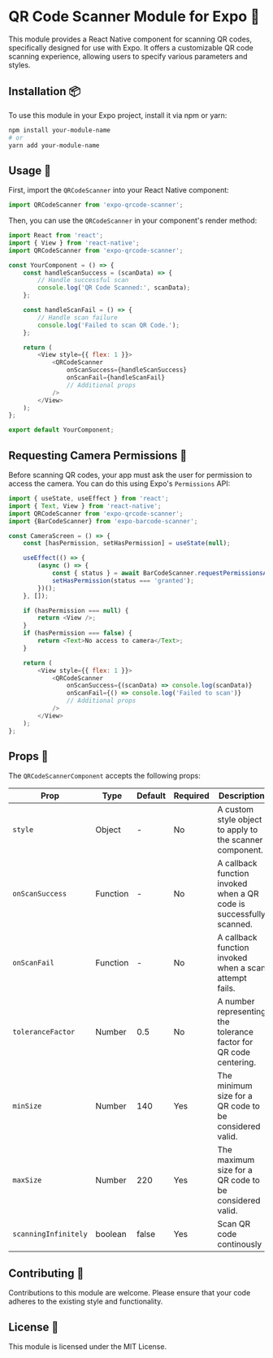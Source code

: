
# QR Code Scanner Module for Expo 📸

This module provides a React Native component for scanning QR codes, specifically designed for use with Expo. It offers a customizable QR code scanning experience, allowing users to specify various parameters and styles.

## Installation 📦

To use this module in your Expo project, install it via npm or yarn:

```bash
npm install your-module-name
# or
yarn add your-module-name
```

## Usage 🚀

First, import the `QRCodeScanner` into your React Native component:

```javascript
import QRCodeScanner from 'expo-qrcode-scanner';
```

Then, you can use the `QRCodeScanner` in your component's render method:

```javascript
import React from 'react';
import { View } from 'react-native';
import QRCodeScanner from 'expo-qrcode-scanner';

const YourComponent = () => {
    const handleScanSuccess = (scanData) => {
        // Handle successful scan
        console.log('QR Code Scanned:', scanData);
    };

    const handleScanFail = () => {
        // Handle scan failure
        console.log('Failed to scan QR Code.');
    };

    return (
        <View style={{ flex: 1 }}>
            <QRCodeScanner
                onScanSuccess={handleScanSuccess}
                onScanFail={handleScanFail}
                // Additional props
            />
        </View>
    );
};

export default YourComponent;
```

## Requesting Camera Permissions 🎥

Before scanning QR codes, your app must ask the user for permission to access the camera. You can do this using Expo's `Permissions` API:

```javascript
import { useState, useEffect } from 'react';
import { Text, View } from 'react-native';
import QRCodeScanner from 'expo-qrcode-scanner';
import {BarCodeScanner} from 'expo-barcode-scanner';

const CameraScreen = () => {
    const [hasPermission, setHasPermission] = useState(null);

    useEffect(() => {
        (async () => {
            const { status } = await BarCodeScanner.requestPermissionsAsync();
            setHasPermission(status === 'granted');
        })();
    }, []);

    if (hasPermission === null) {
        return <View />;
    }
    if (hasPermission === false) {
        return <Text>No access to camera</Text>;
    }

    return (
        <View style={{ flex: 1 }}>
            <QRCodeScanner
                onScanSuccess={(scanData) => console.log(scanData)}
                onScanFail={() => console.log('Failed to scan')}
                // Additional props
            />
        </View>
    );
};
```
## Props 📐

The `QRCodeScannerComponent` accepts the following props:

| Prop            | Type     | Default | Required | Description                                                  |
|-----------------|----------|---------|----------|--------------------------------------------------------------|
| `style`         | Object   | -       | No       | A custom style object to apply to the scanner component.     |
| `onScanSuccess` | Function | -       | No       | A callback function invoked when a QR code is successfully scanned. |
| `onScanFail`    | Function | -       | No       | A callback function invoked when a scan attempt fails.       |
| `toleranceFactor` | Number | 0.5     | No       | A number representing the tolerance factor for QR code centering. |
| `minSize`       | Number   | 140       | Yes      | The minimum size for a QR code to be considered valid.       |
| `maxSize`       | Number   | 220       | Yes      | The maximum size for a QR code to be considered valid.       |
| `scanningInfinitely`  | boolean  | false       | Yes      | Scan QR code continously   |

## Contributing 🤝

Contributions to this module are welcome. Please ensure that your code adheres to the existing style and functionality.

## License 📄

This module is licensed under the MIT License.

